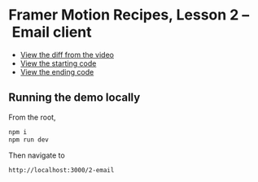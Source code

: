 # Framer Motion Recipes, Lesson 2 – Email client

- [View the diff from the video](https://github.com/builduilabs/framer-motion-recipes/commit/3680cff2c49b0bc212826f8d7a0896683b4cf3cd)
- [View the starting code](./__begin.js)
- [View the ending code](./__end.js)

## Running the demo locally

From the root,

```sh
npm i
npm run dev
```

Then navigate to

```
http://localhost:3000/2-email
```
